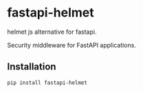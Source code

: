 # fastapi-helmet

helmet js alternative for fastapi.

Security middleware for FastAPI applications.

## Installation

```sh
pip install fastapi-helmet
```
